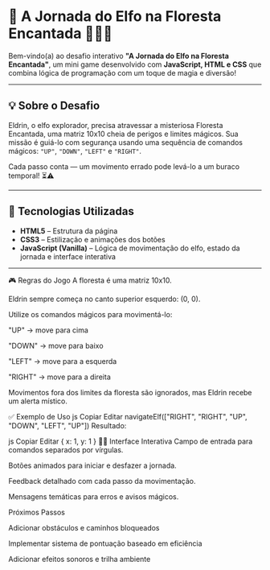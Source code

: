 # 🌲 A Jornada do Elfo na Floresta Encantada 🧝‍♂️✨

Bem-vindo(a) ao desafio interativo **"A Jornada do Elfo na Floresta Encantada"**, um mini game desenvolvido com **JavaScript, HTML e CSS** que combina lógica de programação com um toque de magia e diversão!

---

## 💡 Sobre o Desafio

Eldrin, o elfo explorador, precisa atravessar a misteriosa Floresta Encantada, uma matriz 10x10 cheia de perigos e limites mágicos. Sua missão é guiá-lo com segurança usando uma sequência de comandos mágicos: `"UP"`, `"DOWN"`, `"LEFT"` e `"RIGHT"`.

Cada passo conta — um movimento errado pode levá-lo a um buraco temporal! ⏳⚠️

---

## 🧪 Tecnologias Utilizadas

- **HTML5** – Estrutura da página
- **CSS3** – Estilização e animações dos botões
- **JavaScript (Vanilla)** – Lógica de movimentação do elfo, estado da jornada e interface interativa

---


🎮 Regras do Jogo
A floresta é uma matriz 10x10.

Eldrin sempre começa no canto superior esquerdo: (0, 0).

Utilize os comandos mágicos para movimentá-lo:

"UP" → move para cima

"DOWN" → move para baixo

"LEFT" → move para a esquerda

"RIGHT" → move para a direita

Movimentos fora dos limites da floresta são ignorados, mas Eldrin recebe um alerta místico.

✅ Exemplo de Uso
js
Copiar
Editar
navigateElf(["RIGHT", "RIGHT", "UP", "DOWN", "LEFT", "UP"])
Resultado:

js
Copiar
Editar
{ x: 1, y: 1 }
🧝‍♂️ Interface Interativa
Campo de entrada para comandos separados por vírgulas.

Botões animados para iniciar e desfazer a jornada.

Feedback detalhado com cada passo da movimentação.

Mensagens temáticas para erros e avisos mágicos.

Próximos Passos

 Adicionar obstáculos e caminhos bloqueados

 Implementar sistema de pontuação baseado em eficiência

 Adicionar efeitos sonoros e trilha ambiente

